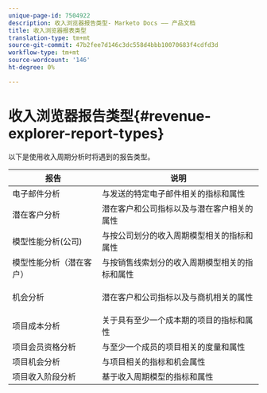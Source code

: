 ```yaml
---
unique-page-id: 7504922
description: 收入浏览器报告类型- Marketo Docs —— 产品文档
title: 收入浏览器报表类型
translation-type: tm+mt
source-git-commit: 47b2fee7d146c3dc558d4bbb10070683f4cdfd3d
workflow-type: tm+mt
source-wordcount: '146'
ht-degree: 0%

---
```



# 收入浏览器报告类型{#revenue-explorer-report-types}

以下是使用收入周期分析时将遇到的报告类型。

<table> 
 <thead> 
  <tr> 
   <th>报告</th> 
   <th>说明</th> 
  </tr> 
 </thead> 
 <tbody> 
  <tr> 
   <td>电子邮件分析</td> 
   <td>与发送的特定电子邮件相关的指标和属性</td> 
  </tr> 
  <tr> 
   <td>潜在客户分析</td> 
   <td>潜在客户和公司指标以及与潜在客户相关的属性</td> 
  </tr> 
  <tr> 
   <td>模型性能分析(公司)</td> 
   <td>与按公司划分的收入周期模型相关的指标和属性</td> 
  </tr> 
  <tr> 
   <td>模型性能分析（潜在客户）</td> 
   <td>与按销售线索划分的收入周期模型相关的指标和属性</td> 
  </tr> 
  <tr> 
   <td>机会分析</td> 
   <td><p>潜在客户和公司指标以及与商机相关的属性</p></td> 
  </tr> 
  <tr> 
   <td>项目成本分析</td> 
   <td>关于具有至少一个成本期的项目的指标和属性</td> 
  </tr> 
  <tr> 
   <td>项目会员资格分析</td> 
   <td>与至少一个成员的项目相关的度量和属性</td> 
  </tr> 
  <tr> 
   <td>项目机会分析</td> 
   <td>与项目相关的指标和机会属性</td> 
  </tr> 
  <tr> 
   <td>项目收入阶段分析</td> 
   <td>基于收入周期模型的指标和属性</td> 
  </tr> 
 </tbody> 
</table>

